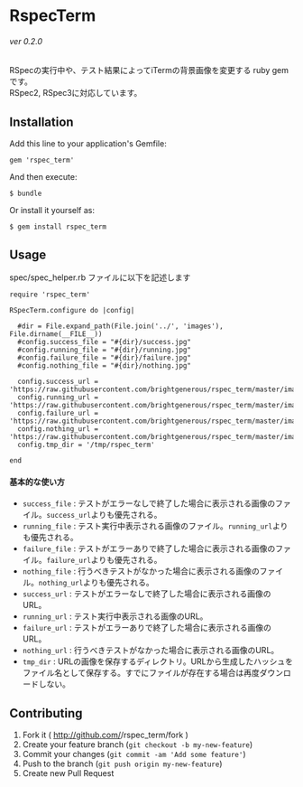 # RspecTerm
###### ver 0.2.0

RSpecの実行中や、テスト結果によってiTermの背景画像を変更する ruby gem です。  
RSpec2, RSpec3に対応しています。

## Installation

Add this line to your application's Gemfile:

    gem 'rspec_term'

And then execute:

    $ bundle

Or install it yourself as:

    $ gem install rspec_term

## Usage

spec/spec_helper.rb ファイルに以下を記述します


    require 'rspec_term'

    RSpecTerm.configure do |config|

      #dir = File.expand_path(File.join('../', 'images'), File.dirname(__FILE__))
      #config.success_file = "#{dir}/success.jpg"
      #config.running_file = "#{dir}/running.jpg"
      #config.failure_file = "#{dir}/failure.jpg"
      #config.nothing_file = "#{dir}/nothing.jpg"

      config.success_url = 'https://raw.githubusercontent.com/brightgenerous/rspec_term/master/images/success.jpg'
      config.running_url = 'https://raw.githubusercontent.com/brightgenerous/rspec_term/master/images/running.jpg'
      config.failure_url = 'https://raw.githubusercontent.com/brightgenerous/rspec_term/master/images/failure.jpg'
      config.nothing_url = 'https://raw.githubusercontent.com/brightgenerous/rspec_term/master/images/nothing.jpg'
      config.tmp_dir = '/tmp/rspec_term'

    end

#### 基本的な使い方

* `success_file` : テストがエラーなしで終了した場合に表示される画像のファイル。`success_url`よりも優先される。  
* `running_file` : テスト実行中表示される画像のファイル。`running_url`よりも優先される。  
* `failure_file` : テストがエラーありで終了した場合に表示される画像のファイル。`failure_url`よりも優先される。  
* `nothing_file` : 行うべきテストがなかった場合に表示される画像のファイル。`nothing_url`よりも優先される。  
* `success_url` : テストがエラーなしで終了した場合に表示される画像のURL。  
* `running_url` : テスト実行中表示される画像のURL。  
* `failure_url` : テストがエラーありで終了した場合に表示される画像のURL。  
* `nothing_url` : 行うべきテストがなかった場合に表示される画像のURL。  
* `tmp_dir` : URLの画像を保存するディレクトリ。URLから生成したハッシュをファイル名として保存する。すでにファイルが存在する場合は再度ダウンロードしない。


## Contributing

1. Fork it ( http://github.com/<my-github-username>/rspec_term/fork )
2. Create your feature branch (`git checkout -b my-new-feature`)
3. Commit your changes (`git commit -am 'Add some feature'`)
4. Push to the branch (`git push origin my-new-feature`)
5. Create new Pull Request
